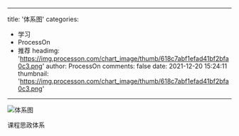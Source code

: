 
---
title: '体系图'
categories: 
 - 学习
 - ProcessOn
 - 推荐
headimg: 'https://img.processon.com/chart_image/thumb/618c7abf1efad41bf2bfa0c3.png'
author: ProcessOn
comments: false
date: 2021-12-20 15:24:11
thumbnail: 'https://img.processon.com/chart_image/thumb/618c7abf1efad41bf2bfa0c3.png'
---

<div>   
<img class="thumb" alt="体系图" src="https://img.processon.com/chart_image/thumb/618c7abf1efad41bf2bfa0c3.png" referrerpolicy="no-referrer">
<p>课程思政体系</p>  
</div>
            